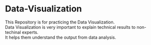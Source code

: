 # Data-Visualization

This Repository is for practicing the Data Visualization. <br>
Data Visualization is very important to explain technical results to non-techinal experts. <br>
It helps them understand the output from data analysis.
